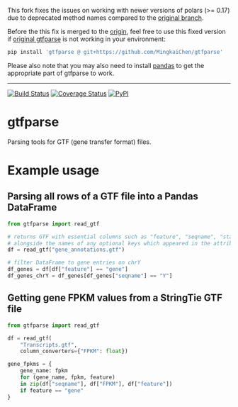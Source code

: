This fork fixes the issues on working with newer versions of polars (>= 0.17) due to deprecated method names compared to the [original branch](https://github.com/openvax/gtfparse).

Before the this fix is merged to the [origin](https://github.com/openvax/gtfparse), feel free to use this fixed version if [original gtfparse](https://github.com/openvax/gtfparse) is not working in your environment:

```bash
pip install 'gtfparse @ git+https://github.com/MingkaiChen/gtfparse'
```

Please also note that you may also need to install [pandas](https://pandas.pydata.org/) to get the appropriate part of gtfparse to work.

---

[![Build Status](https://travis-ci.org/openvax/gtfparse.svg?branch=master)](https://travis-ci.org/openvax/gtfparse) [![Coverage Status](https://coveralls.io/repos/openvax/gtfparse/badge.svg?branch=master&service=github)](https://coveralls.io/github/openvax/gtfparse?branch=master)
<a href="https://pypi.python.org/pypi/gtfparse/">
    <img src="https://img.shields.io/pypi/v/gtfparse.svg?maxAge=1000" alt="PyPI" />
</a>

gtfparse
========
Parsing tools for GTF (gene transfer format) files.

# Example usage

## Parsing all rows of a GTF file into a Pandas DataFrame

```python
from gtfparse import read_gtf

# returns GTF with essential columns such as "feature", "seqname", "start", "end"
# alongside the names of any optional keys which appeared in the attribute column
df = read_gtf("gene_annotations.gtf")

# filter DataFrame to gene entries on chrY
df_genes = df[df["feature"] == "gene"]
df_genes_chrY = df_genes[df_genes["seqname"] == "Y"]
```


## Getting gene FPKM values from a StringTie GTF file

```python
from gtfparse import read_gtf

df = read_gtf(
    "Transcripts.gtf",
    column_converters={"FPKM": float})

gene_fpkms = {
    gene_name: fpkm
    for (gene_name, fpkm, feature)
    in zip(df["seqname"], df["FPKM"], df["feature"])
    if feature == "gene"
}
```


